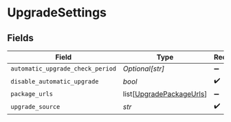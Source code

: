 # UpgradeSettings


## Fields

| Field                                                                 | Type                                                                  | Required                                                              | Description                                                           |
| --------------------------------------------------------------------- | --------------------------------------------------------------------- | --------------------------------------------------------------------- | --------------------------------------------------------------------- |
| `automatic_upgrade_check_period`                                      | *Optional[str]*                                                       | :heavy_minus_sign:                                                    | N/A                                                                   |
| `disable_automatic_upgrade`                                           | *bool*                                                                | :heavy_check_mark:                                                    | N/A                                                                   |
| `package_urls`                                                        | list[[UpgradePackageUrls](../../models/shared/upgradepackageurls.md)] | :heavy_minus_sign:                                                    | N/A                                                                   |
| `upgrade_source`                                                      | *str*                                                                 | :heavy_check_mark:                                                    | N/A                                                                   |